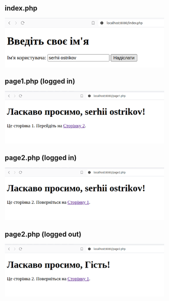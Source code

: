 
## index.php
![alt](./gallery/index.png)

## page1.php (logged in)
![alt](./gallery/page1-logged-in.png)

## page2.php (logged in)
![alt](./gallery/page2-logged-in.png)

## page2.php (logged out)
![alt](./gallery/page2-logged-out.png)